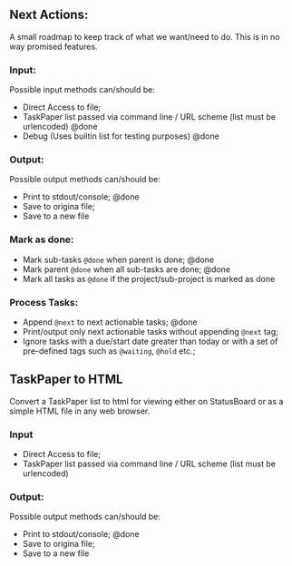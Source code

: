 ## Next Actions:
A small roadmap to keep track of what we want/need to do. This is in no way promised features.


### Input:
Possible input methods can/should be:  

- Direct Access to file;
- TaskPaper list passed via command line / URL scheme (list must be urlencoded) @done
- Debug (Uses builtin list for testing purposes) @done

### Output:
Possible output methods can/should be:  

- Print to stdout/console; @done 
- Save to origina file;
- Save to a new file

### Mark as done:

- Mark sub-tasks `@done` when parent is done; @done
- Mark parent `@done` when all sub-tasks are done; @done
- Mark all tasks as `@done` if the project/sub-project is marked as done

### Process Tasks:

- Append `@next` to next actionable tasks; @done
- Print/output only next actionable tasks without appending `@next` tag;
- Ignore tasks with a due/start date greater than today or with a set of pre-defined tags such as `@waiting`, `@hold` etc.;

## TaskPaper to HTML
Convert a TaskPaper list to html for viewing either on StatusBoard or as a simple HTML file in any web browser.

### Input
- Direct Access to file;
- TaskPaper list passed via command line / URL scheme (list must be urlencoded)

### Output:
Possible output methods can/should be:  

- Print to stdout/console; @done 
- Save to origina file;
- Save to a new file